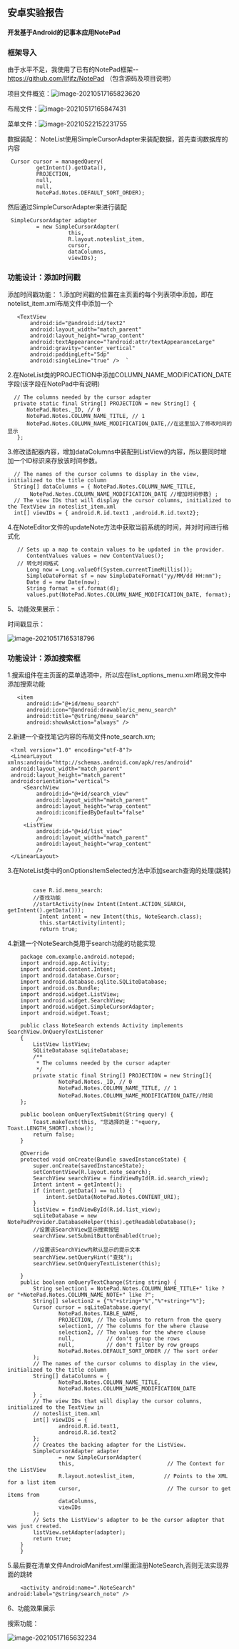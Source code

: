 ## 安卓实验报告

#### 开发基于Android的记事本应用NotePad

#### 

### 框架导入

由于水平不足，我使用了已有的NotePad框架--https://github.com/llfjfz/NotePad
（包含源码及项目说明）

项目文件概览：![image-20210517165823620](https://github.com/Geek1-mt/NotePad/blob/master/pictures/image-20210517165823620.png)

布局文件：![image-20210517165847431](https://github.com/Geek1-mt/NotePad/blob/master/pictures/image-20210517165847431.png)

菜单文件：![image-20210522152231755](https://github.com/Geek1-mt/NotePad/blob/master/pictures/image-20210522152231755.png)

数据装配：
NoteList使用SimpleCursorAdapter来装配数据，首先查询数据库的内容

```
 Cursor cursor = managedQuery(
         getIntent().getData(),           
         PROJECTION,                      
         null,                             
         null,                             
         NotePad.Notes.DEFAULT_SORT_ORDER);

```



然后通过SimpleCursorAdapter来进行装配

```
 SimpleCursorAdapter adapter
         = new SimpleCursorAdapter(
                   this,                             
                   R.layout.noteslist_item,          
                   cursor,                           
                   dataColumns,
                   viewIDs);

```

### 功能设计：添加时间戳

添加时间戳功能：
1.添加时间戳的位置在主页面的每个列表项中添加，即在notelist_item.xml布局文件中添加一个

```
   <TextView  
       android:id="@android:id/text2"  
       android:layout_width="match_parent"  
       android:layout_height="wrap_content"  
       android:textAppearance="?android:attr/textAppearanceLarge"  
       android:gravity="center_vertical"  
       android:paddingLeft="5dp"  
       android:singleLine="true" />  `

```

2.在NoteList类的PROJECTION中添加COLUMN_NAME_MODIFICATION_DATE字段(该字段在NotePad中有说明)

```
  // The columns needed by the cursor adapter
  private static final String[] PROJECTION = new String[] {    
      NotePad.Notes._ID, // 0    
      NotePad.Notes.COLUMN_NAME_TITLE, // 1    
      NotePad.Notes.COLUMN_NAME_MODIFICATION_DATE,//在这里加入了修改时间的显示    
   };    

```

3.修改适配器内容，增加dataColumns中装配到ListView的内容，所以要同时增加一个ID标识来存放该时间参数。

```
  // The names of the cursor columns to display in the view, initialized to the title column
  String[] dataColumns = { NotePad.Notes.COLUMN_NAME_TITLE,
       NotePad.Notes.COLUMN_NAME_MODIFICATION_DATE //增加时间参数} ;
  // The view IDs that will display the cursor columns, initialized to the TextView in noteslist_item.xml
  int[] viewIDs = { android.R.id.text1 ,android.R.id.text2};

```

4.在NoteEditor文件的updateNote方法中获取当前系统的时间，并对时间进行格式化

```
   // Sets up a map to contain values to be updated in the provider.   
      ContentValues values = new ContentValues();  
   // 转化时间格式
      Long now = Long.valueOf(System.currentTimeMillis());  
      SimpleDateFormat sf = new SimpleDateFormat("yy/MM/dd HH:mm");  
      Date d = new Date(now);  
      String format = sf.format(d);  
      values.put(NotePad.Notes.COLUMN_NAME_MODIFICATION_DATE, format);

```

5、功能效果展示：

时间戳显示：



![image-20210517165318796](https://github.com/Geek1-mt/NotePad/blob/master/pictures/image-20210517165318796.png)



### 功能设计：添加搜索框

1.搜索组件在主页面的菜单选项中，所以应在list_options_menu.xml布局文件中添加搜索功能

```
   <item
      android:id="@+id/menu_search"
      android:icon="@android:drawable/ic_menu_search"
      android:title="@string/menu_search"
      android:showAsAction="always" />

```

2.新建一个查找笔记内容的布局文件note_search.xm;

```
 <?xml version="1.0" encoding="utf-8"?>
 <LinearLayout xmlns:android="http://schemas.android.com/apk/res/android"
 android:layout_width="match_parent"
 android:layout_height="match_parent"
 android:orientation="vertical">
     <SearchView
         android:id="@+id/search_view"
         android:layout_width="match_parent"
         android:layout_height="wrap_content"
         android:iconifiedByDefault="false"
         />
     <ListView
         android:id="@+id/list_view"
         android:layout_width="match_parent"
         android:layout_height="wrap_content"
         />
 </LinearLayout>

```

3.在NoteList类中的onOptionsItemSelected方法中添加search查询的处理(跳转)

```

        case R.id.menu_search:  
        //查找功能  
        //startActivity(new Intent(Intent.ACTION_SEARCH, getIntent().getData()));  
          Intent intent = new Intent(this, NoteSearch.class);  
          this.startActivity(intent);  
          return true;  

```

4.新建一个NoteSearch类用于search功能的功能实现

```
    package com.example.android.notepad;
    import android.app.Activity;
    import android.content.Intent;
    import android.database.Cursor;
    import android.database.sqlite.SQLiteDatabase;
    import android.os.Bundle;
    import android.widget.ListView;
    import android.widget.SearchView;
    import android.widget.SimpleCursorAdapter;
    import android.widget.Toast;

    public class NoteSearch extends Activity implements SearchView.OnQueryTextListener
    {
        ListView listView;
        SQLiteDatabase sqLiteDatabase;
        /**
         * The columns needed by the cursor adapter
         */
        private static final String[] PROJECTION = new String[]{
                NotePad.Notes._ID, // 0
                NotePad.Notes.COLUMN_NAME_TITLE, // 1
                NotePad.Notes.COLUMN_NAME_MODIFICATION_DATE//时间
    };

    public boolean onQueryTextSubmit(String query) {
        Toast.makeText(this, "您选择的是："+query, Toast.LENGTH_SHORT).show();
        return false;
    }
    
    @Override
    protected void onCreate(Bundle savedInstanceState) {
        super.onCreate(savedInstanceState);
        setContentView(R.layout.note_search);
        SearchView searchView = findViewById(R.id.search_view);
        Intent intent = getIntent();
        if (intent.getData() == null) {
            intent.setData(NotePad.Notes.CONTENT_URI);
        }
        listView = findViewById(R.id.list_view);
        sqLiteDatabase = new NotePadProvider.DatabaseHelper(this).getReadableDatabase();
        //设置该SearchView显示搜索按钮
        searchView.setSubmitButtonEnabled(true);

        //设置该SearchView内默认显示的提示文本
        searchView.setQueryHint("查找");
        searchView.setOnQueryTextListener(this);

    }
    public boolean onQueryTextChange(String string) {
        String selection1 = NotePad.Notes.COLUMN_NAME_TITLE+" like ? or "+NotePad.Notes.COLUMN_NAME_NOTE+" like ?";
        String[] selection2 = {"%"+string+"%","%"+string+"%"};
        Cursor cursor = sqLiteDatabase.query(
                NotePad.Notes.TABLE_NAME,
                PROJECTION, // The columns to return from the query
                selection1, // The columns for the where clause
                selection2, // The values for the where clause
                null,          // don't group the rows
                null,          // don't filter by row groups
                NotePad.Notes.DEFAULT_SORT_ORDER // The sort order
        );
        // The names of the cursor columns to display in the view, initialized to the title column
        String[] dataColumns = {
                NotePad.Notes.COLUMN_NAME_TITLE,
                NotePad.Notes.COLUMN_NAME_MODIFICATION_DATE
        } ;
        // The view IDs that will display the cursor columns, initialized to the TextView in
        // noteslist_item.xml
        int[] viewIDs = {
                android.R.id.text1,
                android.R.id.text2
        };
        // Creates the backing adapter for the ListView.
        SimpleCursorAdapter adapter
                = new SimpleCursorAdapter(
                this,                             // The Context for the ListView
                R.layout.noteslist_item,         // Points to the XML for a list item
                cursor,                           // The cursor to get items from
                dataColumns,
                viewIDs
        );
        // Sets the ListView's adapter to be the cursor adapter that was just created.
        listView.setAdapter(adapter);
        return true;
    }
    }

```

5.最后要在清单文件AndroidManifest.xml里面注册NoteSearch,否则无法实现界面的跳转

```
    <activity android:name=".NoteSearch" android:label="@string/search_note" />

```

6、功能效果展示

搜索功能：



![image-20210517165632234](https://github.com/Geek1-mt/NotePad/blob/master/pictures/image-20210517165632234.png)
